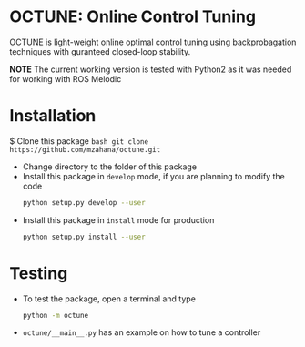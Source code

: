 # OCTUNE: Online Control Tuning
OCTUNE is light-weight online optimal control tuning using backprobagation techniques with guranteed closed-loop stability.

**NOTE** The current working version is tested with Python2 as it was needed for working with ROS Melodic

# Installation
$ Clone this package
    ```bash
    git clone https://github.com/mzahana/octune.git
    ```
* Change directory to the folder of this package
* Install this package in `develop` mode, if you are planning to modify the code
    ```sh
    python setup.py develop --user
    ```
* Install this package in `install` mode for production
    ```sh
    python setup.py install --user
    ```
# Testing
* To test the package, open a terminal and type
    ```sh
    python -m octune
    ```
* `octune/__main__.py` has an example on how to tune a controller
